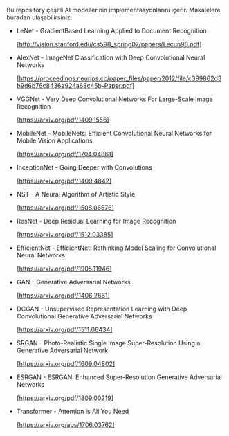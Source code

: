 Bu repository çeşitli AI modellerinin implementasyonlarını içerir. Makalelere buradan ulaşabilirsiniz:

* LeNet - GradientBased Learning Applied to Document Recognition
  
  [http://vision.stanford.edu/cs598_spring07/papers/Lecun98.pdf]
  
* AlexNet - ImageNet Classification with Deep Convolutional Neural Networks
  
  [https://proceedings.neurips.cc/paper_files/paper/2012/file/c399862d3b9d6b76c8436e924a68c45b-Paper.pdf]
  
* VGGNet - Very Deep Convolutional Networks For Large-Scale Image Recognition
  
  [https://arxiv.org/pdf/1409.1556]
  
* MobileNet - MobileNets: Efficient Convolutional Neural Networks for Mobile Vision Applications
  
  [https://arxiv.org/pdf/1704.04861]
  
* InceptionNet - Going Deeper with Convolutions
  
  [https://arxiv.org/pdf/1409.4842]
  
* NST - A Neural Algorithm of Artistic Style
  
  [https://arxiv.org/pdf/1508.06576]
  
* ResNet - Deep Residual Learning for Image Recognition
  
  [https://arxiv.org/pdf/1512.03385]
  
* EfficientNet - EfficientNet: Rethinking Model Scaling for Convolutional Neural Networks
  
  [https://arxiv.org/pdf/1905.11946]
  
* GAN - Generative Adversarial Networks
  
  [https://arxiv.org/pdf/1406.2661]
  
* DCGAN - Unsupervised Representation Learning with Deep Convolutional Generative Adversarial Networks
  
  [https://arxiv.org/pdf/1511.06434]
  
* SRGAN - Photo-Realistic Single Image Super-Resolution Using a Generative Adversarial Network
  
  [https://arxiv.org/pdf/1609.04802]
  
* ESRGAN - ESRGAN: Enhanced Super-Resolution Generative Adversarial Networks
  
  [https://arxiv.org/pdf/1809.00219]

* Transformer - Attention is All You Need
  
  [https://arxiv.org/abs/1706.03762]
